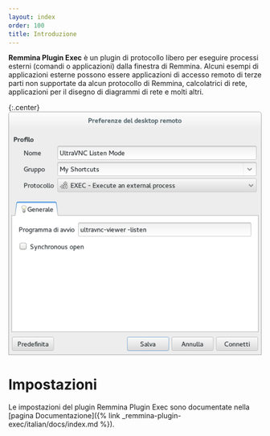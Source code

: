 ```yaml
---
layout: index
order: 100
title: Introduzione
---
```

**Remmina Plugin Exec** è un plugin di protocollo libero per eseguire processi
esterni (comandi o applicazioni) dalla finestra di Remmina.
Alcuni esempi di applicazioni esterne possono essere applicazioni di accesso
remoto di terze parti non supportate da alcun protocollo di Remmina,
calcolatrici di rete, applicazioni per il disegno di diagrammi di rete e molti
altri.

{:.center}
![Impostazioni generali](/resources/remmina-plugin-exec/archive/latest/italian/general.png)

# Impostazioni

Le impostazioni del plugin Remmina Plugin Exec sono documentate nella
[pagina Documentazione]({% link _remmina-plugin-exec/italian/docs/index.md %}).
